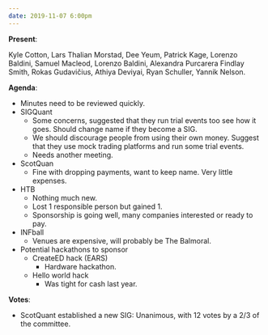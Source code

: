 ```yaml
---
date: 2019-11-07 6:00pm
---
```


**Present**:

Kyle Cotton, Lars Thalian Morstad, Dee Yeum, Patrick Kage, Lorenzo Baldini, Samuel Macleod, Lorenzo Baldini, Alexandra Purcarera Findlay Smith, Rokas Gudavičius, Athiya Deviyai, Ryan Schuller, Yannik Nelson.

**Agenda**:

* Minutes need to be reviewed quickly.
* SIGQuant
	* Some concerns, suggested that they run trial events too see how it goes. Should change name if they become a SIG.
	* We should discourage people from using their own money. Suggest that they use mock trading platforms and run some trial events. 
	* Needs another meeting.
* ScotQuan
	* Fine with dropping payments, want to keep name. Very little expenses. 
* HTB
	* Nothing much new.
	* Lost 1 responsible person but gained 1. 
	* Sponsorship is going well, many companies interested or ready to pay.  
* INFball
	* Venues are expensive, will probably be The Balmoral.
* Potential hackathons to sponsor
	* CreateED hack (EARS)
		* Hardware hackathon. 
	* Hello world hack
		* Was tight for cash last year. 

**Votes**:

* ScotQuant established a new SIG: Unanimous, with 12 votes by a 2/3 of the committee.
